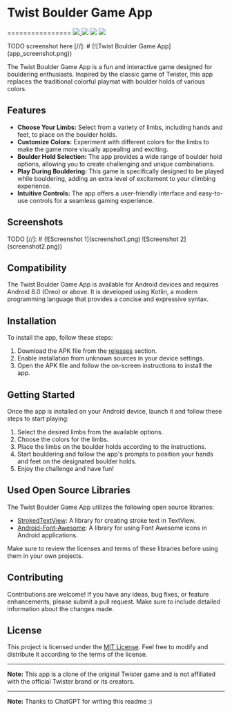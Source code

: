 # Twist Boulder Game App

================
<a href="https://github.com/melihaksoy/StrokedTextView" target="_blank"><img src="https://img.shields.io/github/release/melihaksoy/StrokedTextView.svg?color=FF">
<a href="http://developer.android.com/index.html" target="_blank"><img src="https://img.shields.io/badge/platform-android-green.svg"/></a>
<a href="https://android-arsenal.com/api?level=26" target="_blank"><img src="https://img.shields.io/badge/API-26%2B-brightgreen.svg?style=flat"/></a>
<a href="http://opensource.org/licenses/MIT" target="_blank"><img src="https://img.shields.io/badge/License-MIT-blue.svg?style=flat"/></a>

TODO screenshot here
[//]: # (![Twist Boulder Game App]&#40;app_screenshot.png&#41;)

The Twist Boulder Game App is a fun and interactive game designed for bouldering enthusiasts.
Inspired by the classic game of Twister, this app replaces the traditional colorful playmat with
boulder holds of various colors.

## Features

- **Choose Your Limbs:** Select from a variety of limbs, including hands and feet, to place on the
  boulder holds.
- **Customize Colors:** Experiment with different colors for the limbs to make the game more
  visually appealing and exciting.
- **Boulder Hold Selection:** The app provides a wide range of boulder hold options, allowing you to
  create challenging and unique combinations.
- **Play During Bouldering:** This game is specifically designed to be played while bouldering,
  adding an extra level of excitement to your climbing experience.
- **Intuitive Controls:** The app offers a user-friendly interface and easy-to-use controls for a
  seamless gaming experience.

## Screenshots

TODO
[//]: # (![Screenshot 1]&#40;screenshot1.png&#41; ![Screenshot 2]&#40;screenshot2.png&#41;)

## Compatibility

The Twist Boulder Game App is available for Android devices and requires Android 8.0 (Oreo) or
above. It is developed using Kotlin, a modern programming language that provides a concise and
expressive syntax.

## Installation

To install the app, follow these steps:

1. Download the APK file from
   the [releases](https://github.com/SacrificeGhuleh/BoulderTwister/releases)
   section.
2. Enable installation from unknown sources in your device settings.
3. Open the APK file and follow the on-screen instructions to install the app.

## Getting Started

Once the app is installed on your Android device, launch it and follow these steps to start playing:

1. Select the desired limbs from the available options.
2. Choose the colors for the limbs.
3. Place the limbs on the boulder holds according to the instructions.
4. Start bouldering and follow the app's prompts to position your hands and feet on the designated
   boulder holds.
5. Enjoy the challenge and have fun!

## Used Open Source Libraries

The Twist Boulder Game App utilizes the following open source libraries:

- [StrokedTextView](https://github.com/melihaksoy/StrokedTextView): A library for creating stroke
  text in TextView.
- [Android-Font-Awesome](https://github.com/ravi8x/Android-Font-Awesome): A library for using Font
  Awesome icons in Android applications.

Make sure to review the licenses and terms of these libraries before using them in your own
projects.

## Contributing

Contributions are welcome! If you have any ideas, bug fixes, or feature enhancements, please submit
a pull request. Make sure to include detailed information about the changes made.

## License

This project is licensed under the [MIT License](LICENSE). Feel free to modify and distribute it
according to the terms of the license.

---

**Note:** This app is a clone of the original Twister game and is not affiliated with the official
Twister brand or its creators.

---
**Note:** Thanks to ChatGPT for writing this readme :)